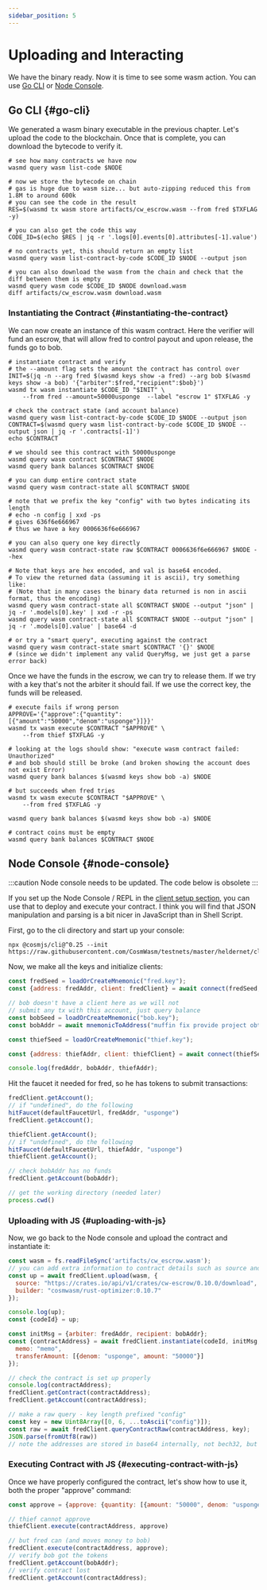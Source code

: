 ```yaml
---
sidebar_position: 5
---
```


# Uploading and Interacting

We have the binary ready. Now it is time to see some wasm action. You can use [Go CLI](#go-cli) or [Node Console](#node-console).

## Go CLI {#go-cli}

We generated a wasm binary executable in the previous chapter. Let's upload the code to the blockchain. Once that is complete, you can download the bytecode to verify it.

```shell
# see how many contracts we have now
wasmd query wasm list-code $NODE

# now we store the bytecode on chain
# gas is huge due to wasm size... but auto-zipping reduced this from 1.8M to around 600k
# you can see the code in the result
RES=$(wasmd tx wasm store artifacts/cw_escrow.wasm --from fred $TXFLAG -y)

# you can also get the code this way
CODE_ID=$(echo $RES | jq -r '.logs[0].events[0].attributes[-1].value')

# no contracts yet, this should return an empty list
wasmd query wasm list-contract-by-code $CODE_ID $NODE --output json

# you can also download the wasm from the chain and check that the diff between them is empty
wasmd query wasm code $CODE_ID $NODE download.wasm
diff artifacts/cw_escrow.wasm download.wasm
```

### Instantiating the Contract {#instantiating-the-contract}

We can now create an instance of this wasm contract. Here the verifier will fund an escrow, that will allow fred to control payout and upon release, the funds go to bob.

```shell
# instantiate contract and verify
# the --amount flag sets the amount the contract has control over
INIT=$(jq -n --arg fred $(wasmd keys show -a fred) --arg bob $(wasmd keys show -a bob) '{"arbiter":$fred,"recipient":$bob}')
wasmd tx wasm instantiate $CODE_ID "$INIT" \
    --from fred --amount=50000usponge  --label "escrow 1" $TXFLAG -y

# check the contract state (and account balance)
wasmd query wasm list-contract-by-code $CODE_ID $NODE --output json
CONTRACT=$(wasmd query wasm list-contract-by-code $CODE_ID $NODE --output json | jq -r '.contracts[-1]')
echo $CONTRACT

# we should see this contract with 50000usponge
wasmd query wasm contract $CONTRACT $NODE
wasmd query bank balances $CONTRACT $NODE

# you can dump entire contract state
wasmd query wasm contract-state all $CONTRACT $NODE

# note that we prefix the key "config" with two bytes indicating its length
# echo -n config | xxd -ps
# gives 636f6e666967
# thus we have a key 0006636f6e666967

# you can also query one key directly
wasmd query wasm contract-state raw $CONTRACT 0006636f6e666967 $NODE --hex

# Note that keys are hex encoded, and val is base64 encoded.
# To view the returned data (assuming it is ascii), try something like:
# (Note that in many cases the binary data returned is non in ascii format, thus the encoding)
wasmd query wasm contract-state all $CONTRACT $NODE --output "json" | jq -r '.models[0].key' | xxd -r -ps
wasmd query wasm contract-state all $CONTRACT $NODE --output "json" | jq -r '.models[0].value' | base64 -d

# or try a "smart query", executing against the contract
wasmd query wasm contract-state smart $CONTRACT '{}' $NODE
# (since we didn't implement any valid QueryMsg, we just get a parse error back)
```

Once we have the funds in the escrow, we can try to release them. If we try with a key that's not the arbiter it should fail. If we use the correct key, the funds will be released.

```shell
# execute fails if wrong person
APPROVE='{"approve":{"quantity":[{"amount":"50000","denom":"usponge"}]}}'
wasmd tx wasm execute $CONTRACT "$APPROVE" \
    --from thief $TXFLAG -y

# looking at the logs should show: "execute wasm contract failed: Unauthorized"
# and bob should still be broke (and broken showing the account does not exist Error)
wasmd query bank balances $(wasmd keys show bob -a) $NODE

# but succeeds when fred tries
wasmd tx wasm execute $CONTRACT "$APPROVE" \
    --from fred $TXFLAG -y

wasmd query bank balances $(wasmd keys show bob -a) $NODE

# contract coins must be empty
wasmd query bank balances $CONTRACT $NODE
```

## Node Console {#node-console}

:::caution
Node console needs to be updated. The code below is obsolete
:::

If you set up the Node Console / REPL in the [client setup section](./setting-env#setup-node-repl), you can use that to deploy and execute your contract. I think you will find that JSON manipulation and parsing is a bit nicer in JavaScript than in Shell Script.

First, go to the cli directory and start up your console:

```shell
npx @cosmjs/cli@^0.25 --init https://raw.githubusercontent.com/CosmWasm/testnets/master/heldernet/cli_helper.ts
```

Now, we make all the keys and initialize clients:

```js
const fredSeed = loadOrCreateMnemonic("fred.key");
const {address: fredAddr, client: fredClient} = await connect(fredSeed, {});

// bob doesn't have a client here as we will not
// submit any tx with this account, just query balance
const bobSeed = loadOrCreateMnemonic("bob.key");
const bobAddr = await mnemonicToAddress("muffin fix provide project obtain......", bobSeed);

const thiefSeed = loadOrCreateMnemonic("thief.key");

const {address: thiefAddr, client: thiefClient} = await connect(thiefSeed, {});

console.log(fredAddr, bobAddr, thiefAddr);
```

Hit the faucet it needed for fred, so he has tokens to submit transactions:

```js
fredClient.getAccount();
// if "undefined", do the following
hitFaucet(defaultFaucetUrl, fredAddr, "usponge")
fredClient.getAccount();

thiefClient.getAccount();
// if "undefined", do the following
hitFaucet(defaultFaucetUrl, thiefAddr, "usponge")
thiefClient.getAccount();

// check bobAddr has no funds
fredClient.getAccount(bobAddr);

// get the working directory (needed later)
process.cwd()
```

### Uploading with JS {#uploading-with-js}

Now, we go back to the Node console and upload the contract and instantiate it:

```js
const wasm = fs.readFileSync('artifacts/cw_escrow.wasm');
// you can add extra information to contract details such as source and builder.
const up = await fredClient.upload(wasm, {
  source: "https://crates.io/api/v1/crates/cw-escrow/0.10.0/download",
  builder: "cosmwasm/rust-optimizer:0.10.7"
});

console.log(up);
const {codeId} = up;

const initMsg = {arbiter: fredAddr, recipient: bobAddr};
const {contractAddress} = await fredClient.instantiate(codeId, initMsg, "Escrow 1", {
  memo: "memo",
  transferAmount: [{denom: "usponge", amount: "50000"}]
});

// check the contract is set up properly
console.log(contractAddress);
fredClient.getContract(contractAddress);
fredClient.getAccount(contractAddress);

// make a raw query - key length prefixed "config"
const key = new Uint8Array([0, 6, ...toAscii("config")]);
const raw = await fredClient.queryContractRaw(contractAddress, key);
JSON.parse(fromUtf8(raw))
// note the addresses are stored in base64 internally, not bech32, but the data is there... this is why we often implement smart queries on real contracts
```

### Executing Contract with JS {#executing-contract-with-js}

Once we have properly configured the contract, let's show how to use it, both the proper "approve" command:

```js
const approve = {approve: {quantity: [{amount: "50000", denom: "usponge"}]}};

// thief cannot approve
thiefClient.execute(contractAddress, approve)

// but fred can (and moves money to bob)
fredClient.execute(contractAddress, approve);
// verify bob got the tokens
fredClient.getAccount(bobAddr);
// verify contract lost
fredClient.getAccount(contractAddress);
```
